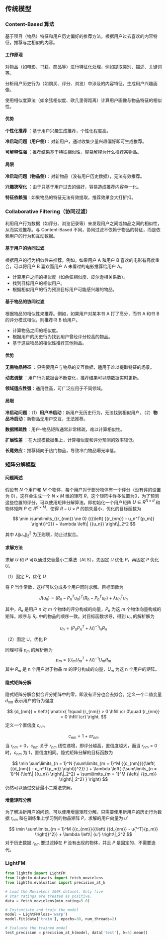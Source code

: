 
## 传统模型


### Content-Based 算法

基于项目（物品）特征和用户历史偏好的推荐方法。根据用户过去喜欢的内容特征，推荐与之相似的内容。

#### 工作原理

对物品（如电影、书籍、商品等）进行特征化处理，例如提取类别、描述、关键词等。

分析用户历史行为（如购买、评分、浏览）中涉及的内容特征，生成用户兴趣画像。

使用相似度算法（如余弦相似度、欧几里得距离）计算用户画像与物品特征的相似性。


#### 优势

**个性化推荐** ：基于用户兴趣生成推荐，个性化程度高。

**冷启动问题（用户侧）**：对新用户，通过收集少量兴趣偏好即可生成推荐。

**可解释性强** ：推荐结果基于特征相似性，容易解释为什么推荐某物品。

#### 局限

**冷启动问题（物品侧）**：对新物品（没有用户历史数据），无法有效推荐。

**兴趣狭窄化** ：由于只基于用户过去的偏好，容易造成推荐内容单一化。

**特征依赖强**：如果物品的特征无法有效提取，推荐效果会大打折扣。


### Collaborative Filtering（协同过滤）

利用用户行为数据（如评分、浏览记录等）来发现用户之间或物品之间的相似性，从而实现推荐。与 Content-Based 不同，协同过滤不依赖于物品的特征，而是依赖用户的行为和互动数据。


#### 基于用户的协同过滤

根据用户的行为相似性来推荐。例如，如果用户 A 和用户 B 喜欢的电影有高度重合，可以将用户 B 喜欢而用户 A 未看过的电影推荐给用户 A。

- 计算用户之间的相似度（如余弦相似度、皮尔逊相关系数）。
- 找到目标用户的相似用户。
- 根据相似用户的行为预测目标用户可能感兴趣的物品。


#### 基于物品的协同过滤

根据物品的相似性来推荐。例如，如果用户对某本书 A 打了高分，而书 A 和书 B 的评分模式相似，则推荐书 B 给用户。

- 计算物品之间的相似度。
- 根据用户的历史行为找到用户曾经评分较高的物品。
- 基于这些物品的相似性推荐其他物品。


#### 优势

**无需物品特征** ：只需要用户与物品的交互数据，适用于难以提取特征的场景。

**动态调整** ：用户行为数据会不断变化，推荐结果可以随数据实时更新。

**领域适应性强**：通用性高，可广泛应用于不同领域。


#### 局限

 **冷启动问题**：（1）**用户冷启动**：新用户无历史行为，无法找到相似用户。（2）**物品冷启动**：新物品无用户交互，无法推荐。

**数据稀疏性**：用户-物品矩阵通常非常稀疏，难以计算相似性。

**扩展性差** ：在大规模数据集上，计算相似度和评分预测的效率较低。

**长尾效应**：推荐倾向于热门物品，导致冷门物品曝光率低。




### 矩阵分解模型


#### 问题阐述

假设有 $N$ 个用户和 $M$ 个物体，每个用户对于部分物体有一个评分（没有评的设置为 0），这样会生成一个 $N\times M$ 维的矩阵 $R$，这个矩阵中许多位置为0，为了预测这些位置的评分，可以使用矩阵分解算法。即初始化一个用户矩阵 $U\in R^{N\times d}$ 和物体矩阵 $P\in R^{d\times M}$，使得 $R- U\times P$ 的损失最小，优化的目标函数为

$$
\min \sum\limits_{{r_{nm}} \ne 0} {{{\left( {{r_{nm}} - u_n^T{p_m}} \right)}^2}}  + \lambda \left\| {{u_n}} \right\|_2^2
$$

其中 $\lambda \left\| {{u_n}} \right\|_2^2$ 为正则项，防止过拟合。

#### 求解方法

求解 $U$ 和 $P$ 可以通过交替最小二乘法（ALS），先固定 $U$ 优化 $P$，再固定 $P$ 优化 $U$。

（1）固定 $P$，优化 $U$

将 $P$ 当作常数，这样可以分成多个用户同时求解。目标函数为

$$
J({u_n}) = {\left( {{R_n} - P_n^T{u_n}} \right)^T}\left( {{R_n} - P_n^T{u_n}} \right) + \lambda u_n^T{u_n}
$$

其中，$R_n$ 是用户 $n$ 对 $m$ 个物体的评分构成的向量，$P_n$ 为这 $m$ 个物体向量构成的矩阵，顺序与 $R_n$ 中的物品的顺序一致。对目标函数求导，得到 $u_n$ 的解析解为

$$
{u_n} = {\left( {{P_n}P_n^T + \lambda I} \right)^{ - 1}}{I_n}{R_n}
$$

（2）固定 U，优化 P

同理可得 $p_m$ 的解析解为
$$
{p_m} = {\left( {{U_m}U_m^T + \lambda I} \right)^{ - 1}}{U_m}{R_m}
$$
其中 $R_m$ 是 n 个用户对于物品 m 的评分构成的向量，$U_m$ 为这 n 个用户的矩阵。

#### 隐式矩阵分解

隐式矩阵分解会拟合评分矩阵中的零，即没有评分也会去拟合。定义一个二值变量 $d_{nm}$ 表示用户的行为强度

$$
{d_{nm}} = \left\{ \matrix{
  1\quad {r_{nm}} > 0 \hfill \cr 
  0\quad {r_{nm}} = 0 \hfill \cr}  \right.
$$
定义一个置信度 $c_{nm}$

$$
{c_{nm}} = 1 + \alpha {r_{nm}}
$$
当 $r_{nm}>0$，$c_{nm}$ 关于 $r_{nm}$ 线性递增，即评分越高，置信度越大，而当 $r_{nm}=0$ 时，$c_{nm}$ 为 1，置信度相同。隐式矩阵分解的目标函数为

$$
\min \sum\limits_{n = 1}^N {\sum\limits_{m = 1}^M {{c_{nm}}{{\left( {{d_{nm}} - u_n^T{p_m}} \right)}^2}} }  + \lambda \left( {\sum\limits_{n = 1}^N {\left\| {{u_n}} \right\|_2^2}  + \sum\limits_{m = 1}^M {\left\| {{p_m}} \right\|_2^2} } \right)
$$
仍然可以通过交替最小二乘法求解。

#### 增量矩阵分解

为了解决新用户的问题，可以使用增量矩阵分解。只需要使用新用户的历史行为数据 $r_{nm}$ 和在训练集上学习到的物品矩阵 $P$，求解的用户向量为 $u'$

$$
\min \sum\limits_{m = 1}^M {{c_{nm}}{{\left( {{d_{nm}} - u{'^T}{p_m}} \right)}^2}}  + \lambda \left\| {u'} \right\|_2^2
$$
对于历史数据 $r_{nm}$ 要过滤掉在 $P$ 没有出现的物体，并且 $P$ 是固定的，不需要迭代。



### LightFM




```python
from lightfm import LightFM
from lightfm.datasets import fetch_movielens
from lightfm.evaluation import precision_at_k

# Load the MovieLens 100k dataset. Only five
# star ratings are treated as positive.
data = fetch_movielens(min_rating=5.0)

# Instantiate and train the model
model = LightFM(loss='warp')
model.fit(data['train'], epochs=30, num_threads=2)

# Evaluate the trained model
test_precision = precision_at_k(model, data['test'], k=5).mean()
```


